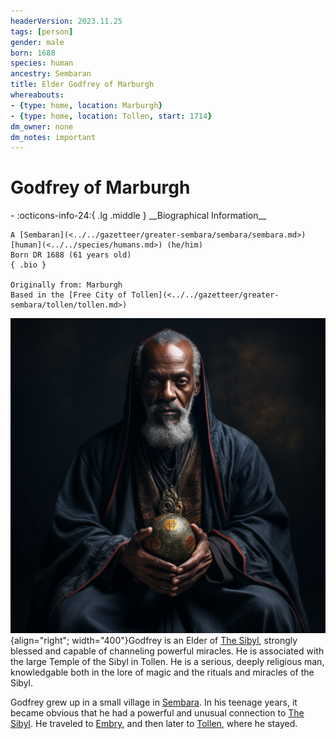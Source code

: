 ```yaml
---
headerVersion: 2023.11.25
tags: [person]
gender: male
born: 1688
species: human
ancestry: Sembaran
title: Elder Godfrey of Marburgh
whereabouts:
- {type: home, location: Marburgh}
- {type: home, location: Tollen, start: 1714}
dm_owner: none
dm_notes: important
---
```

# Godfrey of Marburgh
<div class="grid cards ext-narrow-margin ext-one-column" markdown>
- :octicons-info-24:{ .lg .middle } __Biographical Information__

    A [Sembaran](<../../gazetteer/greater-sembara/sembara/sembara.md>) [human](<../../species/humans.md>) (he/him)  
    Born DR 1688 (61 years old)  
    { .bio }

    Originally from: Marburgh
    Based in the [Free City of Tollen](<../../gazetteer/greater-sembara/tollen/tollen.md>)
</div>


![Elder Godfrey Portrait](../../assets/elder-godfrey-portrait.png){align="right"; width="400"}Godfrey is an Elder of [The Sibyl](<../../gods-and-religions/gods/incorporeal-gods/mos-numena-pantheon/the-sibyl.md>), strongly blessed and capable of channeling powerful miracles. He is associated with the large Temple of the Sibyl in Tollen. He is a serious, deeply religious man, knowledgable both in the lore of magic and the rituals and miracles of the Sibyl. 

Godfrey grew up in a small village in [Sembara](<../../gazetteer/greater-sembara/sembara/sembara.md>). In his teenage years, it became obvious that he had a powerful and unusual connection to [The Sibyl](<../../gods-and-religions/gods/incorporeal-gods/mos-numena-pantheon/the-sibyl.md>). He traveled to [Embry](<../../gazetteer/greater-sembara/sembara/heartlands/embry.md>), and then later to [Tollen](<../../gazetteer/greater-sembara/tollen/tollen.md>), where he stayed. 

